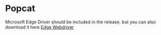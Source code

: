 # Popcat

Microsoft Edge Driver should be included in the release, but you can also download it here
[Edge Webdriver](https://developer.microsoft.com/en-us/microsoft-edge/tools/webdriver/)

